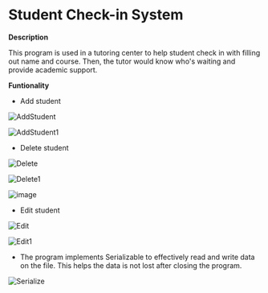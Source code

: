 # Student Check-in System
**Description**

This program is used in a tutoring center to help student check in with filling out name and course. Then, the tutor would know who's waiting and provide academic support.

**Funtionality**

- Add student

![AddStudent](https://user-images.githubusercontent.com/50374959/156112950-92724ede-7981-4dc9-850f-84e40b524637.PNG)


![AddStudent1](https://user-images.githubusercontent.com/50374959/156113071-68f7222d-4585-4e4e-9a2a-ff3469d273e6.PNG)

- Delete student

![Delete](https://user-images.githubusercontent.com/50374959/156113165-013af75f-e49b-4d6f-82ac-6155bff40b19.PNG)

![Delete1](https://user-images.githubusercontent.com/50374959/156113244-85ed9f37-8a3a-4e59-9eb2-9649e5f0a5c0.PNG)

![image](https://user-images.githubusercontent.com/50374959/156113302-16575c43-5afa-406b-b0c5-ea2dfa3117f8.png)

- Edit student

![Edit](https://user-images.githubusercontent.com/50374959/156113415-333a12fd-ce8b-4348-96ab-94c4707dba76.PNG)

![Edit1](https://user-images.githubusercontent.com/50374959/156113418-9158832b-09d3-46e2-9e84-1a159ebf1143.PNG)

- The program implements Serializable to effectively read and write data on the file. This helps the data is not lost after closing the program.

![Serialize](https://user-images.githubusercontent.com/50374959/156113624-c1d5a5b3-94be-4029-a29e-c2a5aef73bd6.PNG)
